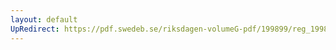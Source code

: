 ```yaml
---
layout: default
UpRedirect: https://pdf.swedeb.se/riksdagen-volumeG-pdf/199899/reg_199899/reg_199899_0278.pdf
---
```

